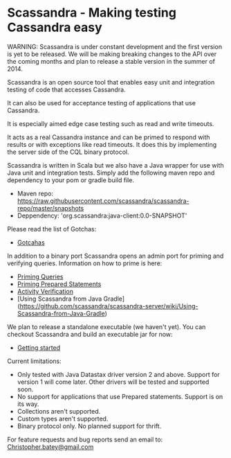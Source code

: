# Scassandra - Making testing Cassandra easy

WARNING: Scassandra is under constant development and the first version is yet to be released. We will be making breaking changes to the API over the coming months and plan to release a stable version in the summer of 2014.

Scassandra is an open source tool that enables easy unit and integration testing of code that accesses Cassandra. 

It can also be used for acceptance testing of applications that use Cassandra. 

It is especially aimed edge case testing such as read and write timeouts.

It acts as a real Cassandra instance and can be primed to respond with results or with exceptions like read timeouts. It does this by implementing the server side of the CQL binary protocol.

Scassandra is written in Scala but we also have a Java wrapper for use with Java unit and integration tests. Simply add the following maven repo and dependency to your pom or gradle build file.
* Maven repo: https://raw.githubusercontent.com/scassandra/scassandra-repo/master/snapshots
* Deppendency: 'org.scassandra:java-client:0.0-SNAPSHOT'

Please read the list of Gotchas:
* [Gotcahas](https://github.com/scassandra/scassandra-server/wiki/Gotchas)


In addition to a binary port Scassandra opens an admin port for priming and verifying queries. Information on how to prime is here:

* [Priming Queries](https://github.com/scassandra/scassandra-server/wiki/Priming-Queries)
* [Priming Prepared Statements](https://github.com/scassandra/scassandra-server/wiki/Priming-Prepared-Statements)
* [Activity Verification](https://github.com/scassandra/scassandra-server/wiki/Activity-Verification)
* [Using Scassandra from Java Gradle] (https://github.com/scassandra/scassandra-server/wiki/Using-Scassandra-from-Java-Gradle)

We plan to release a standalone executable (we haven't yet). You can checkout Scassandra and build an executable jar for now:
* [Getting started](https://github.com/scassandra/scassandra-server/wiki/Getting-Started)


Current limitations:
* Only tested with Java Datastax driver version 2 and above. Support for version 1 will come later. Other drivers will be tested and supported soon. 
* No support for applications that use Prepared statements. Support is on its way.
* Collections aren't supported.
* Custom types aren't supported.
* Binary protocol only. No planned support for thrift.

For feature requests and bug reports send an email to: Christopher.batey@gmail.com



